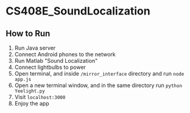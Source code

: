 # CS408E_SoundLocalization

## How to Run


1. Run Java server
2. Connect Android phones to the network
3. Run Matlab "Sound Localization"
4. Connect lightbulbs to power
5. Open terminal, and inside `/mirror_interface` directory and run `node app.js`
6. Open a new terminal window, and in the same directory run `python Yeelight.py`
7. Visit `localhost:3000`
8. Enjoy the app
